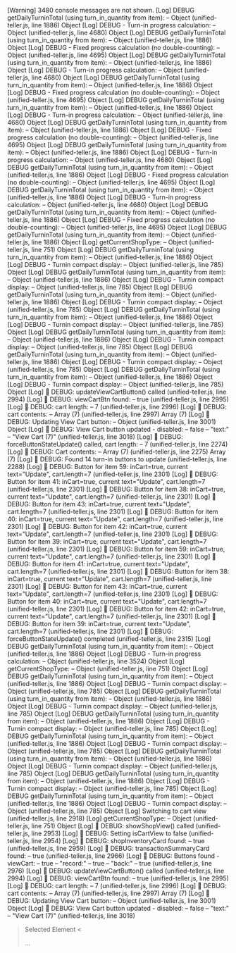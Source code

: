 [Warning] 3480 console messages are not shown.
[Log] DEBUG getDailyTurninTotal (using turn_in_quantity from item): – Object (unified-teller.js, line 1886)
Object
[Log] DEBUG - Turn-in progress calculation: – Object (unified-teller.js, line 4680)
Object
[Log] DEBUG getDailyTurninTotal (using turn_in_quantity from item): – Object (unified-teller.js, line 1886)
Object
[Log] DEBUG - Fixed progress calculation (no double-counting): – Object (unified-teller.js, line 4695)
Object
[Log] DEBUG getDailyTurninTotal (using turn_in_quantity from item): – Object (unified-teller.js, line 1886)
Object
[Log] DEBUG - Turn-in progress calculation: – Object (unified-teller.js, line 4680)
Object
[Log] DEBUG getDailyTurninTotal (using turn_in_quantity from item): – Object (unified-teller.js, line 1886)
Object
[Log] DEBUG - Fixed progress calculation (no double-counting): – Object (unified-teller.js, line 4695)
Object
[Log] DEBUG getDailyTurninTotal (using turn_in_quantity from item): – Object (unified-teller.js, line 1886)
Object
[Log] DEBUG - Turn-in progress calculation: – Object (unified-teller.js, line 4680)
Object
[Log] DEBUG getDailyTurninTotal (using turn_in_quantity from item): – Object (unified-teller.js, line 1886)
Object
[Log] DEBUG - Fixed progress calculation (no double-counting): – Object (unified-teller.js, line 4695)
Object
[Log] DEBUG getDailyTurninTotal (using turn_in_quantity from item): – Object (unified-teller.js, line 1886)
Object
[Log] DEBUG - Turn-in progress calculation: – Object (unified-teller.js, line 4680)
Object
[Log] DEBUG getDailyTurninTotal (using turn_in_quantity from item): – Object (unified-teller.js, line 1886)
Object
[Log] DEBUG - Fixed progress calculation (no double-counting): – Object (unified-teller.js, line 4695)
Object
[Log] DEBUG getDailyTurninTotal (using turn_in_quantity from item): – Object (unified-teller.js, line 1886)
Object
[Log] DEBUG - Turn-in progress calculation: – Object (unified-teller.js, line 4680)
Object
[Log] DEBUG getDailyTurninTotal (using turn_in_quantity from item): – Object (unified-teller.js, line 1886)
Object
[Log] DEBUG - Fixed progress calculation (no double-counting): – Object (unified-teller.js, line 4695)
Object
[Log] DEBUG getDailyTurninTotal (using turn_in_quantity from item): – Object (unified-teller.js, line 1886)
Object
[Log] getCurrentShopType: – Object (unified-teller.js, line 751)
Object
[Log] DEBUG getDailyTurninTotal (using turn_in_quantity from item): – Object (unified-teller.js, line 1886)
Object
[Log] DEBUG - Turnin compact display: – Object (unified-teller.js, line 785)
Object
[Log] DEBUG getDailyTurninTotal (using turn_in_quantity from item): – Object (unified-teller.js, line 1886)
Object
[Log] DEBUG - Turnin compact display: – Object (unified-teller.js, line 785)
Object
[Log] DEBUG getDailyTurninTotal (using turn_in_quantity from item): – Object (unified-teller.js, line 1886)
Object
[Log] DEBUG - Turnin compact display: – Object (unified-teller.js, line 785)
Object
[Log] DEBUG getDailyTurninTotal (using turn_in_quantity from item): – Object (unified-teller.js, line 1886)
Object
[Log] DEBUG - Turnin compact display: – Object (unified-teller.js, line 785)
Object
[Log] DEBUG getDailyTurninTotal (using turn_in_quantity from item): – Object (unified-teller.js, line 1886)
Object
[Log] DEBUG - Turnin compact display: – Object (unified-teller.js, line 785)
Object
[Log] DEBUG getDailyTurninTotal (using turn_in_quantity from item): – Object (unified-teller.js, line 1886)
Object
[Log] DEBUG - Turnin compact display: – Object (unified-teller.js, line 785)
Object
[Log] DEBUG getDailyTurninTotal (using turn_in_quantity from item): – Object (unified-teller.js, line 1886)
Object
[Log] DEBUG - Turnin compact display: – Object (unified-teller.js, line 785)
Object
[Log] 🚨 DEBUG: updateViewCartButton() called (unified-teller.js, line 2994)
[Log] 🚨 DEBUG: viewCartBtn found: – true (unified-teller.js, line 2995)
[Log] 🚨 DEBUG: cart length: – 7 (unified-teller.js, line 2996)
[Log] 🚨 DEBUG: cart contents: – Array (7) (unified-teller.js, line 2997)
Array (7)
[Log] 🚨 DEBUG: Updating View Cart button: – Object (unified-teller.js, line 3001)
Object
[Log] 🚨 DEBUG: View Cart button updated - disabled: – false – "text:" – "View Cart (7)" (unified-teller.js, line 3018)
[Log] 🚨 DEBUG: forceButtonStateUpdate() called, cart length: – 7 (unified-teller.js, line 2274)
[Log] 🚨 DEBUG: Cart contents: – Array (7) (unified-teller.js, line 2275)
Array (7)
[Log] 🚨 DEBUG: Found 14 turn-in buttons to update (unified-teller.js, line 2288)
[Log] 🚨 DEBUG: Button for item 59: inCart=true, current text="Update", cart.length=7 (unified-teller.js, line 2301)
[Log] 🚨 DEBUG: Button for item 41: inCart=true, current text="Update", cart.length=7 (unified-teller.js, line 2301)
[Log] 🚨 DEBUG: Button for item 38: inCart=true, current text="Update", cart.length=7 (unified-teller.js, line 2301)
[Log] 🚨 DEBUG: Button for item 43: inCart=true, current text="Update", cart.length=7 (unified-teller.js, line 2301)
[Log] 🚨 DEBUG: Button for item 40: inCart=true, current text="Update", cart.length=7 (unified-teller.js, line 2301)
[Log] 🚨 DEBUG: Button for item 42: inCart=true, current text="Update", cart.length=7 (unified-teller.js, line 2301)
[Log] 🚨 DEBUG: Button for item 39: inCart=true, current text="Update", cart.length=7 (unified-teller.js, line 2301)
[Log] 🚨 DEBUG: Button for item 59: inCart=true, current text="Update", cart.length=7 (unified-teller.js, line 2301)
[Log] 🚨 DEBUG: Button for item 41: inCart=true, current text="Update", cart.length=7 (unified-teller.js, line 2301)
[Log] 🚨 DEBUG: Button for item 38: inCart=true, current text="Update", cart.length=7 (unified-teller.js, line 2301)
[Log] 🚨 DEBUG: Button for item 43: inCart=true, current text="Update", cart.length=7 (unified-teller.js, line 2301)
[Log] 🚨 DEBUG: Button for item 40: inCart=true, current text="Update", cart.length=7 (unified-teller.js, line 2301)
[Log] 🚨 DEBUG: Button for item 42: inCart=true, current text="Update", cart.length=7 (unified-teller.js, line 2301)
[Log] 🚨 DEBUG: Button for item 39: inCart=true, current text="Update", cart.length=7 (unified-teller.js, line 2301)
[Log] 🚨 DEBUG: forceButtonStateUpdate() completed (unified-teller.js, line 2315)
[Log] DEBUG getDailyTurninTotal (using turn_in_quantity from item): – Object (unified-teller.js, line 1886)
Object
[Log] DEBUG - Turn-in progress calculation: – Object (unified-teller.js, line 3524)
Object
[Log] getCurrentShopType: – Object (unified-teller.js, line 751)
Object
[Log] DEBUG getDailyTurninTotal (using turn_in_quantity from item): – Object (unified-teller.js, line 1886)
Object
[Log] DEBUG - Turnin compact display: – Object (unified-teller.js, line 785)
Object
[Log] DEBUG getDailyTurninTotal (using turn_in_quantity from item): – Object (unified-teller.js, line 1886)
Object
[Log] DEBUG - Turnin compact display: – Object (unified-teller.js, line 785)
Object
[Log] DEBUG getDailyTurninTotal (using turn_in_quantity from item): – Object (unified-teller.js, line 1886)
Object
[Log] DEBUG - Turnin compact display: – Object (unified-teller.js, line 785)
Object
[Log] DEBUG getDailyTurninTotal (using turn_in_quantity from item): – Object (unified-teller.js, line 1886)
Object
[Log] DEBUG - Turnin compact display: – Object (unified-teller.js, line 785)
Object
[Log] DEBUG getDailyTurninTotal (using turn_in_quantity from item): – Object (unified-teller.js, line 1886)
Object
[Log] DEBUG - Turnin compact display: – Object (unified-teller.js, line 785)
Object
[Log] DEBUG getDailyTurninTotal (using turn_in_quantity from item): – Object (unified-teller.js, line 1886)
Object
[Log] DEBUG - Turnin compact display: – Object (unified-teller.js, line 785)
Object
[Log] DEBUG getDailyTurninTotal (using turn_in_quantity from item): – Object (unified-teller.js, line 1886)
Object
[Log] DEBUG - Turnin compact display: – Object (unified-teller.js, line 785)
Object
[Log] Switching to cart view (unified-teller.js, line 2918)
[Log] getCurrentShopType: – Object (unified-teller.js, line 751)
Object
[Log] 🚨 DEBUG: showShopView() called (unified-teller.js, line 2953)
[Log] 🚨 DEBUG: Setting isCartView to false (unified-teller.js, line 2954)
[Log] 🚨 DEBUG: shopInventoryCard found: – true (unified-teller.js, line 2959)
[Log] 🚨 DEBUG: transactionSummaryCard found: – true (unified-teller.js, line 2966)
[Log] 🚨 DEBUG: Buttons found - viewCart: – true – "record:" – true – "back:" – true (unified-teller.js, line 2976)
[Log] 🚨 DEBUG: updateViewCartButton() called (unified-teller.js, line 2994)
[Log] 🚨 DEBUG: viewCartBtn found: – true (unified-teller.js, line 2995)
[Log] 🚨 DEBUG: cart length: – 7 (unified-teller.js, line 2996)
[Log] 🚨 DEBUG: cart contents: – Array (7) (unified-teller.js, line 2997)
Array (7)
[Log] 🚨 DEBUG: Updating View Cart button: – Object (unified-teller.js, line 3001)
Object
[Log] 🚨 DEBUG: View Cart button updated - disabled: – false – "text:" – "View Cart (7)" (unified-teller.js, line 3018)
> Selected Element
< <div class="card-header">…</div>